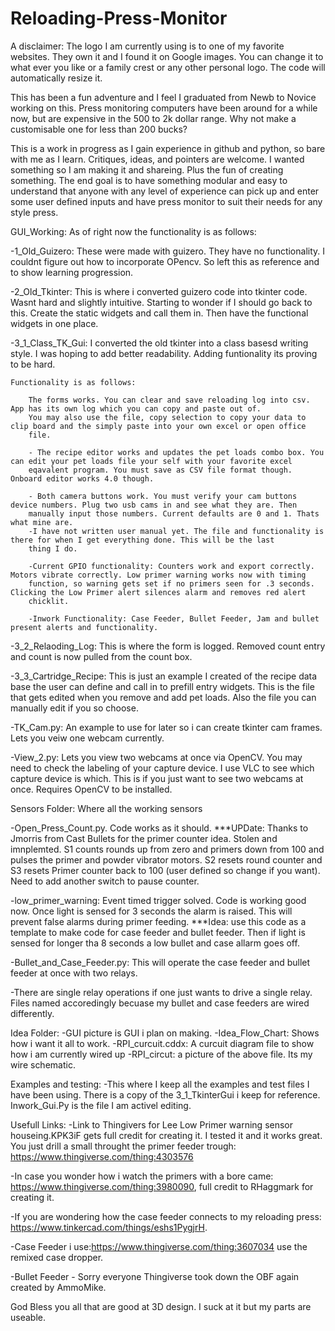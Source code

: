 # Reloading-Press-Monitor

A disclaimer:  The logo I am currently using is to one of my favorite websites. They own it and I found it on Google images. You can change it to what ever you like or a family crest or any other personal logo. The code will automatically resize it.

This has been a fun adventure and I feel I graduated from Newb to Novice working on this. Press monitoring computers have been around for a while now, but are expensive in the 500 to 2k dollar range. Why not make a customisable one for less than 200 bucks?

This is a work in progress as I gain experience in github and python, so bare with me as I learn. Critiques, ideas, and pointers are welcome. I wanted something so I am making it and shareing. Plus the fun of creating something. The end goal is to have something modular and easy to understand that anyone with any level of experience can pick up and enter some user defined inputs and have press monitor to suit their needs for any style press.

GUI_Working: As of right now the functionality is as follows:

-1_Old_Guizero: These were made with guizero. They have no functionality. I couldnt figure out how to incorporate OPencv. So left this 
as reference and to show learning progression.
    
-2_Old_Tkinter: This is where i converted guizero code into tkinter code. Wasnt hard and slightly intuitive. Starting to wonder if I should
go back to this. Create the static widgets and call them in. Then have the functional widgets in one place.
    
-3_1_Class_TK_Gui: I converted the old tkinter into a class basesd writing style. I was hoping to add better readability. Adding 
funtionality its proving to be hard.
    
    Functionality is as follows:

        The forms works. You can clear and save reloading log into csv. App has its own log which you can copy and paste out of. 
        You may also use the file, copy selection to copy your data to clip board and the simply paste into your own excel or open office
        file.

        - The recipe editor works and updates the pet loads combo box. You can edit your pet loads file your self with your favorite excel
        eqavalent program. You must save as CSV file format though. Onboard editor works 4.0 though.

        - Both camera buttons work. You must verify your cam buttons device numbers. Plug two usb cams in and see what they are. Then 
        manually input those numbers. Current defaults are 0 and 1. Thats what mine are. 
        -I have not written user manual yet. The file and functionality is there for when I get everything done. This will be the last 
        thing I do.

        -Current GPIO functionality: Counters work and export correctly. Motors vibrate correctly. Low primer warning works now with timing
        function, so warning gets set if no primers seen for .3 seconds. Clicking the Low Primer alert silences alarm and removes red alert 
        chicklit.

        -Inwork Functionality: Case Feeder, Bullet Feeder, Jam and bullet present alerts and functionality.
            
-3_2_Relaoding_Log: This is where the form is logged. Removed count entry and count is now pulled from the count box.

-3_3_Cartridge_Recipe: This is just an example I created of the recipe data base the user can define and call in to prefill entry widgets.
This is the file that gets edited when you remove and add pet loads. Also the file you can manually edit if you so choose.

-TK_Cam.py: An example to use for later so i can create tkinter cam frames. Lets you veiw one webcam currently.

-View_2.py: Lets you view two webcams at once via OpenCV. You may need to check the labeling of your capture device. I use VLC to see 
which capture device is which. This is if you just want to see two webcams at once. Requires OpenCV to be installed.

Sensors Folder: Where all the working sensors

-Open_Press_Count.py. Code works as it should. ***UPDate: Thanks to Jmorris from Cast Bullets for the primer counter idea. Stolen and imnplemted. S1 counts rounds up from zero and primers down from 100 and pulses the primer and powder vibrator motors. S2 resets round counter and S3 resets Primer counter back to 100 (user defined so change if you want). Need to add another switch to pause counter. 

-low_primer_warning: Event timed trigger solved. Code is working good now. Once light is sensed for 3 seconds the alarm is raised. This will prevent false alarms during primer feeding. ***Idea: use this code as a template to make code for case feeder and bullet feeder. Then if light is sensed for longer tha 8 seconds a low bullet and case allarm goes off.

-Bullet_and_Case_Feeder.py: This will operate the case feeder and bullet feeder at once with two relays.

-There are single relay operations if one just wants to drive a single relay. Files named accoredingly becuase my bullet and case feeders are wired differently.

Idea Folder:
-GUI picture is GUI i plan on making.
-Idea_Flow_Chart: Shows how i want it all to work.
-RPI_curcuit.cddx: A curcuit diagram file to show how i am currently wired up
-RPI_circut: a picture of the above file. Its my wire schematic.

Examples and testing:
-This where I keep all the examples and test files I have been using. There is a copy of the 3_1_TkinterGui i keep for reference. Inwork_Gui.Py is the file I am activel editing.


Usefull Links:
-Link to Thingivers for Lee Low Primer warning sensor houseing.KPK3iF gets full credit for creating it. I tested it and it works great. You just drill a small throught the primer feeder trough:  https://www.thingiverse.com/thing:4303576

-In case you wonder how i watch the primers with a bore came: https://www.thingiverse.com/thing:3980090, full credit to RHaggmark for creating it.

-If you are wondering how the case feeder connects to my reloading press: https://www.tinkercad.com/things/eshs1PygjrH.

-Case Feeder i use:https://www.thingiverse.com/thing:3607034 use the remixed case dropper.

-Bullet Feeder - Sorry everyone Thingiverse took down the OBF again created by AmmoMike.

God Bless you all that are good at 3D design. I suck at it but my parts are useable.
